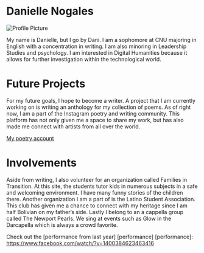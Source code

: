 
# Danielle Nogales

![Profile Picture](https://DanielleNogales.github.io/danielle-nogales-CNU/images/Profilepicture.jpg)

My name is Danielle, but I go by Dani. I am a sophomore at CNU majoring in English with a concentration in writing. I am also minoring in Leadership Studies and psychology. I am interested in Digital Humanities because it allows for further investigation within the technological world. 

# Future Projects
For my future goals, I hope to become a writer. A project that I am currently working on is writing an anthology for my collection of poems. As of right now, I am a part of the Instagram poetry and writing community. This platform has not only given me a space to share my work, but has also made me connect with artists from all over the world.  

[My poetry account](https://www.instagram.com/lnr_poetry/)

# Involvements
Aside from writing, I also volunteer for an organization called Families in Transition. At this site, the students tutor kids in numerous subjects in a safe and welcoming environment. I have many funny stories of the children there. Another organization I am a part of is the Latino Student Association. This club has given me a chance to connect with my heritage since I am half Bolivian on my father’s side. Lastly I belong to an a cappella group called The Newport Pearls. We sing at events such as Glow in the Darcapella which is always a crowd favorite. 

Check out the [performance from last year] [performance]
[performance]: https://www.facebook.com/watch/?v=1400384623463416



